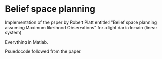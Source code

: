 # Belief space planning

Implementation of the paper by Robert Platt entitled "Belief space planning assuming Maximum likelihood Observations" for a light dark domain (linear system)

Everything in Matlab.

Psuedocode followed from the paper.
